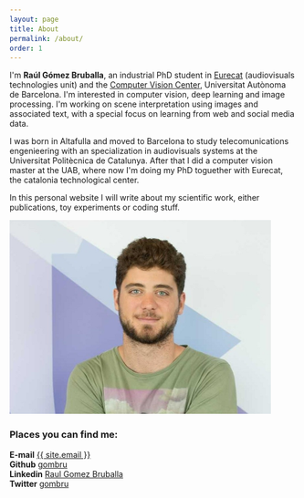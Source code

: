 ```yaml
---
layout: page
title: About
permalink: /about/
order: 1
---
```


I'm **Raúl Gómez Bruballa**, an industrial PhD student in [Eurecat](https://eurecat.org/) (audiovisuals technologies unit) and the [Computer Vision Center](http://www.cvc.uab.es/), Universitat Autònoma de Barcelona. I'm interested in computer vision, deep learning and image processing. I'm working on scene interpretation using images and associated text, with a special focus on learning from web and social media data.

I was born in Altafulla and moved to Barcelona to study telecomunications engenieering with an specialization in audiovisuals systems at the Universitat Politècnica de Catalunya. After that I did a computer vision master at the UAB, where now I'm doing my PhD toguether with Eurecat, the catalonia technological center.

In this personal website I will write about my scientific work, either publications, toy experiments or coding stuff.


<div class="imgcap">
<img src="/assets/me2.jpeg" height="340">
</div>


### Places you can find me:

**E-mail**   <a href="mailto:{{ site.email }}">{{ site.email }}</a>  
**Github**   [gombru](https://github.com/gombru)  
**Linkedin**   [Raul Gomez Bruballa](https://www.linkedin.com/in/raulgomezbruballa)  
**Twitter**   [gombru](https://twitter.com/gombru)  

